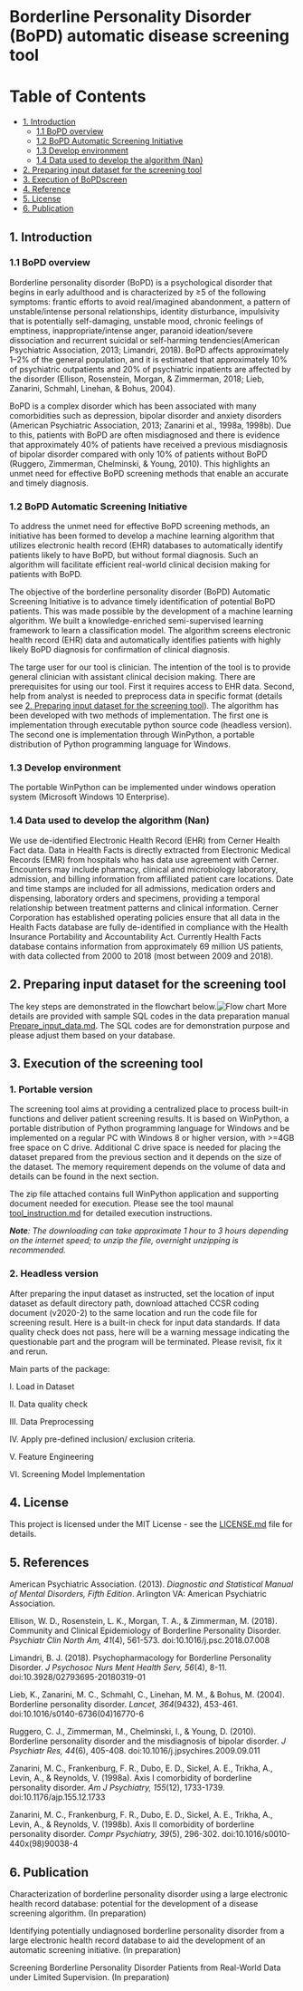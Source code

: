 # Borderline Personality Disorder (BoPD) automatic disease screening tool

# Table of Contents
- [1. Introduction](#1-introduction)
	- [1.1 BoPD overview](#11-bopd-overview)
	- [1.2 BoPD Automatic Screening Initiative](#12-BoPD-Automatic-Screening-Initiative)
	- [1.3 Develop environment](#13-Develop-environment)
	- [1.4 Data used to develop the algorithm (Nan)](#14-Data-used-to-develop-the-algorithm-Nan)
- [2. Preparing input dataset for the screening tool](#2-Preparing-input-dataset-for-the-screening-tool)
- [3. Execution of BoPDscreen](#3-Execution-of-BoPDscreen)
- [4. Reference](#4-Reference)
- [5. License](#5-License)
- [6. Publication](#6-Publication)




## 1. Introduction

### 1.1 BoPD overview
Borderline personality disorder (BoPD) is a psychological disorder that begins in early adulthood and is characterized by ≥5 of the following symptoms: frantic efforts to avoid real/imagined abandonment, a pattern of unstable/intense personal relationships, identity disturbance, impulsivity that is potentially self-damaging, unstable mood, chronic feelings of emptiness, inappropriate/intense anger, paranoid ideation/severe dissociation and recurrent suicidal or self-harming tendencies(American Psychiatric Association, 2013; Limandri, 2018). BoPD affects approximately 1–2% of the general population, and it is estimated that approximately 10% of psychiatric outpatients and 20% of psychiatric inpatients are affected by the disorder (Ellison, Rosenstein, Morgan, & Zimmerman, 2018; Lieb, Zanarini, Schmahl, Linehan, & Bohus, 2004).

BoPD is a complex disorder which has been associated with many comorbidities such as depression, bipolar disorder and anxiety disorders (American Psychiatric Association, 2013; Zanarini et al., 1998a, 1998b). Due to this, patients with BoPD are often misdiagnosed and there is evidence that approximately 40% of patients have received a previous misdiagnosis of bipolar disorder compared with only 10% of patients without BoPD (Ruggero, Zimmerman, Chelminski, & Young, 2010). This highlights an unmet need for effective BoPD screening methods that enable an accurate and timely diagnosis.

### 1.2 BoPD Automatic Screening Initiative

To address the unmet need for effective BoPD screening methods, an initiative has been formed to develop a machine learning algorithm that utilizes electronic health record (EHR) databases to automatically identify patients likely to have BoPD, but without formal diagnosis. Such an algorithm will facilitate efficient real-world clinical decision making for patients with BoPD.

The objective of the borderline personality disorder (BoPD) Automatic Screening Initiative is to advance timely identification of potential BoPD patients. This was made possible by the development of a machine learning algorithm. We built a knowledge-enriched semi-supervised learning framework to learn a classification model.  The algorithm screens electronic health record (EHR) data and automatically identifies patients with highly likely BoPD diagnosis for confirmation of clinical diagnosis.

The targe user for our tool is clinician.  The intention of the tool is to provide general clinician with assistant clinical decision making.  There are prerequisites for using our tool.  First it requires access to EHR data.  Second, help from analyst is needed to preprocess data in specific format (details see [2. Preparing input dataset for the screening tool](#2-Preparing-input-dataset-for-the-screening-tool)).  The algorithm has been developed with two methods of implementation.  The first one is implementation through executable python source code (headless version).  The second one is implementation through WinPython, a portable distribution of Python programming language for Windows.


### 1.3 Develop environment
The portable WinPython can be implemented under windows operation system (Microsoft Windows 10 Enterprise).

### 1.4 Data used to develop the algorithm (Nan)
We use de-identified Electronic Health Record (EHR) from Cerner Health Fact data. Data in Health Facts is directly extracted from Electronic Medical Records (EMR) from hospitals who has data use agreement with Cerner. Encounters may include pharmacy, clinical and microbiology laboratory, admission, and billing information from affiliated patient care locations.  Date and time stamps are included for all admissions, medication orders and dispensing, laboratory orders and specimens, providing a temporal relationship between treatment patterns and clinical information. Cerner Corporation has established operating policies ensure that all data in the Health Facts database are fully de-identified in compliance with the Health Insurance Portability and Accountability Act. Currently Health Facts database contains information from approximately 69 million US patients, with data collected from 2000 to 2018 (most between 2009 and 2018).

## 2. Preparing input dataset for the screening tool
The key steps are demonstrated in the flowchart below.![Flow chart ](/images/flowchart.png)
More details are provided with sample SQL codes in the data preparation manual [Prepare_input_data.md](https://github.com/BoPDdiseasescreening/Borderline-Personality-Disorder-BoPD-automatic-disease-screening-tool/blob/main/Prepare_input_data.md). The SQL codes are for demonstration purpose and please adjust them based on your database.



## 3. Execution of the screening tool
### 1. Portable version

The screening tool aims at providing a centralized place to process built-in functions and deliver patient screening results. It is based on WinPython, a portable distribution of Python programming language for Windows and be implemented on a regular PC with Windows 8 or higher version, with >=4GB free space on C drive. Additional C drive space is needed for placing the dataset prepared from the previous section and it depends on the size of the dataset. The memory requirement depends on the volume of data and details can be found in the next section.

The zip file attached contains full WinPython application and supporting document needed for execution. Please see the tool maunal [tool_instruction.md](https://github.com/BoPDdiseasescreening/Borderline-Personality-Disorder-BoPD-automatic-disease-screening-tool/blob/main/tool_instruction.md) for detailed execution instructions.

 ***Note**: The downloading can take approximate 1 hour to 3 hours depending on the internet speed; to unzip the file, overnight unzipping is recommended.* 

### 2. Headless version

After preparing the input dataset as instructed, set the location of input dataset as default directory path, download attached CCSR coding document (v2020-2) to the same location and run the code file for screening result. Here is a built-in check for input data standards. If data quality check does not pass, here will be a warning message indicating the questionable part and the program will be terminated. Please revisit, fix it and rerun. 

Main parts of the package: 

I.	Load in Dataset

II.	 Data quality check

III.	Data Preprocessing

IV.	Apply pre-defined inclusion/ exclusion criteria.

V.	Feature Engineering

VI.	Screening Model Implementation


## 4. License 

This project is licensed under the MIT License - see the [LICENSE.md](https://github.com/BoPDdiseasescreening/Borderline-Personality-Disorder-BoPD-automatic-disease-screening-tool/blob/main/LICENSE.md) file for details.

## 5. References

American Psychiatric Association. (2013). *Diagnostic and Statistical Manual of Mental Disorders, Fifth Edition*. Arlington VA: American Psychiatric Association.

Ellison, W. D., Rosenstein, L. K., Morgan, T. A., & Zimmerman, M. (2018). Community and Clinical Epidemiology of Borderline Personality Disorder. *Psychiatr Clin North Am, 41*(4), 561-573. doi:10.1016/j.psc.2018.07.008

Limandri, B. J. (2018). Psychopharmacology for Borderline Personality Disorder. *J Psychosoc Nurs Ment Health Serv, 56*(4), 8-11. doi:10.3928/02793695-20180319-01

Lieb, K., Zanarini, M. C., Schmahl, C., Linehan, M. M., & Bohus, M. (2004). Borderline personality disorder. *Lancet, 364*(9432), 453-461. doi:10.1016/s0140-6736(04)16770-6

Ruggero, C. J., Zimmerman, M., Chelminski, I., & Young, D. (2010). Borderline personality disorder and the misdiagnosis of bipolar disorder. *J Psychiatr Res, 44*(6), 405-408. doi:10.1016/j.jpsychires.2009.09.011

Zanarini, M. C., Frankenburg, F. R., Dubo, E. D., Sickel, A. E., Trikha, A., Levin, A., & Reynolds, V. (1998a). Axis I comorbidity of borderline personality disorder. *Am J Psychiatry, 155*(12), 1733-1739. doi:10.1176/ajp.155.12.1733

Zanarini, M. C., Frankenburg, F. R., Dubo, E. D., Sickel, A. E., Trikha, A., Levin, A., & Reynolds, V. (1998b). Axis II comorbidity of borderline personality disorder. *Compr Psychiatry, 39*(5), 296-302. doi:10.1016/s0010-440x(98)90038-4

## 6. Publication

Characterization of borderline personality disorder using a large electronic health record database: potential for the development of a disease screening algorithm. (In preparation)

Identifying potentially undiagnosed borderline personality disorder from a large electronic health record database to aid the development of an automatic screening initiative. (In preparation)

Screening Borderline Personality Disorder Patients from Real-World Data under Limited Supervision. (In preparation)









